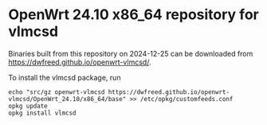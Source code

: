 OpenWrt 24.10 x86_64 repository for vlmcsd
========

Binaries built from this repository on 2024-12-25 can be downloaded from <https://dwfreed.github.io/openwrt-vlmcsd/>.

To install the vlmcsd package, run

```
echo "src/gz openwrt-vlmcsd https://dwfreed.github.io/openwrt-vlmcsd/OpenWrt_24.10/x86_64/base" >> /etc/opkg/customfeeds.conf
opkg update
opkg install vlmcsd
```
